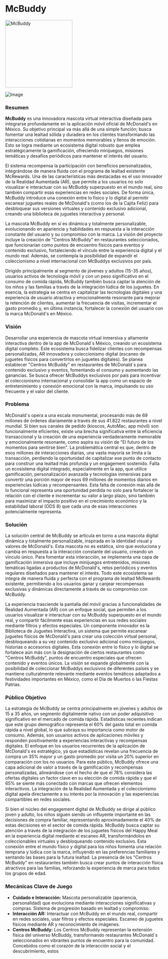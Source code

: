 # McBuddy

<img width="214" alt="McBuddy" src="https://github.com/user-attachments/assets/798083a6-6440-4394-aca8-049ffe8c0c2b">

![Image](https://github.com/user-attachments/assets/798083a6-6440-4394-aca8-049ffe8c0c2b)

### Resumen

**McBuddy** es una innovadora mascota virtual interactiva diseñada para integrarse profundamente en la aplicación móvil oficial de McDonald's en México. Su objetivo principal va más allá de una simple función; busca fomentar una lealtad sólida y duradera en los clientes transformando las interacciones cotidianas en momentos memorables y llenos de emoción. Esto se logra mediante un ecosistema digital robusto que emplea estratégicamente la gamificación, ofreciendo minijuegos, misiones temáticas y desafíos periódicos para mantener el interés del usuario.

El sistema recompensa la participación con beneficios personalizados, integrándose de manera fluida con el programa de lealtad existente McRewards. Una de las características más destacadas es el uso innovador de la Realidad Aumentada (AR), que permite a los usuarios no solo visualizar e interactuar con su McBuddy superpuesto en el mundo real, sino también compartir esas experiencias en redes sociales. De forma única, McBuddy introduce una conexión entre lo físico y lo digital al permitir escanear juguetes reales de McDonald's (como los de la Cajita Feliz) para desbloquear sus versiones virtuales y contenido exclusivo adicional, creando una biblioteca de juguetes interactiva y personal.

La mascota McBuddy en sí es dinámica y totalmente personalizable, evolucionando en apariencia y habilidades en respuesta a la interacción constante del usuario y su compromiso con la marca. La visión del proyecto incluye la creación de "Centros McBuddy" en restaurantes seleccionados, que funcionarían como puntos de encuentro físicos para eventos y contenido exclusivo, fortaleciendo el vínculo entre la experiencia digital y el mundo real. Además, se contempla la posibilidad de expandir el coleccionismo a nivel internacional con McBuddys exclusivos por país.

Dirigido principalmente al segmento de jóvenes y adultos (15-35 años), usuarios activos de tecnología móvil y con un peso significativo en el consumo de comida rápida, McBuddy también busca captar la atención de los niños y las familias a través de la integración lúdica de los juguetes. En esencia, la estrategia se centra en capitalizar las tecnologías digitales y una experiencia de usuario atractiva y emocionalmente resonante para mejorar la retención de clientes, aumentar la frecuencia de visitas, incrementar el gasto promedio y, en última instancia, fortalecer la conexión del usuario con la marca McDonald's en México.

### Visión

Desarrollar una experiencia de mascota virtual inmersiva y altamente interactiva dentro de la app de McDonald´s México, creando un ecosistema digital completo. Este ecosistema busca fidelizar clientes con recompensas personalizadas, AR innovadora y coleccionismo digital (escaneo de juguetes físicos para convertirlos en juguetes digitales). Se planea establecer "Centros McBuddy" en restaurantes de McDonald´s para contenido exclusivo y eventos, fomentando el consumo y aumentando las ganancias. Se busca ofrecer McBuddys exclusivos por país para incentivar el coleccionismo internacional y consolidar la app como un espacio de entretenimiento y conexión emocional con la marca, impulsando su uso frecuente y el valor del cliente.

### Problema

McDonald´s opera a una escala monumental, procesando más de 69 millones de órdenes diariamente a través de sus 41.822 restaurantes a nivel mundial. Si bien sus canales de pedido (kioscos, AutoMac, app móvil) son funcionalmente eficientes, existe una brecha significativa entre la eficiencia transaccional y la creación de una experiencia verdaderamente memorable y emocionalmente resonante, como aspira su visión de "El futuro de los momentos para sentirse bien". La problemática central es que, dentro de esos millones de interacciones diarias, una vasta mayoría se limita a la transacción, perdiendo la oportunidad de capitalizar ese punto de contacto para construir una lealtad más profunda y un engagement sostenido. Falta un ecosistema digital integrado, especialmente en la app, que utilice gamificación, personalización avanzada y tecnologías inmersivas para convertir una porción mayor de esos 69 millones de momentos diarios en experiencias lúdicas y recompensantes. Esta falta de conexión más allá de lo funcional representa una oportunidad perdida no solo para fortalecer la relación con el cliente e incrementar su valor a largo plazo, sino también para maximizar el impacto positivo en el crecimiento económico y la estabilidad laboral (ODS 8) que cada una de esas interacciones potencialmente representa.

### Solución

La solución central de McBuddy se articula en torno a una mascota digital dinámica y totalmente personalizable, inspirada en la identidad visual y valores de McDonald's. Esta mascota no es estática, sino que evoluciona y cambia en respuesta a la interacción constante del usuario, creando un vínculo único. Para fomentar esta interacción, se implementa una capa de gamificación inmersiva que incluye minijuegos entretenidos, misiones temáticas ligadas a productos de McDonald's, retos periódicos y eventos regulares diseñados para mantener el interés. Todo este ecosistema se integra de manera fluida y perfecta con el programa de lealtad McRewards existente, permitiendo a los usuarios ganar y canjear recompensas exclusivas y dinámicas directamente a través de su compromiso con McBuddy.

La experiencia trasciende la pantalla del móvil gracias a funcionalidades de Realidad Aumentada (AR) con un enfoque social, que permiten a los usuarios visualizar e interactuar con su McBuddy superpuesto en el mundo real, y compartir fácilmente esas experiencias en sus redes sociales mediante filtros y efectos especiales. Un componente innovador es la Biblioteca de Juguetes Interactiva, un sistema que permite escanear juguetes físicos de McDonald's para crear una colección virtual personal, desbloqueando a su vez contenido exclusivo adicional como minijuegos, historias o accesorios digitales. Esta conexión entre lo físico y lo digital se fortalece aún más con la designación de ciertos restaurantes como "Centros McBuddy", puntos de encuentro especiales que ofrecen contenido y eventos únicos. La visión se expande globalmente con la posibilidad de coleccionar McBuddys exclusivos de diferentes países y se mantiene culturalmente relevante mediante eventos temáticos adaptados a festividades importantes en México, como el Día de Muertos o las Fiestas Patrias.

### Público Objetivo

La estrategia de McBuddy se centra principalmente en jóvenes y adultos de 15 a 35 años, un segmento digitalmente nativo con un poder adquisitivo significativo en el mercado de comida rápida. Estadísticas recientes indican que este grupo demográfico representa el 60% del gasto total en comida rápida a nivel global, lo que subraya su importancia como motor de consumo. Además, son usuarios activos de aplicaciones móviles y responden positivamente a experiencias interactivas y recompensas digitales. El enfoque en los usuarios recurrentes de la aplicación de McDonald's es estratégico, ya que estadísticas revelan una frecuencia de compra un 35% mayor y un gasto promedio por visita un 20% superior en comparación con los no usuarios. Para este público, McBuddy ofrece una capa adicional de valor a través de la gamificación y recompensas personalizadas, alineándose con el hecho de que el 78% considera las ofertas digitales un factor clave en su elección de comida rápida y que el 65% se siente más conectado con marcas que ofrecen elementos interactivos. La integración de la Realidad Aumentada y el coleccionismo digital apela directamente a su interés por la innovación y las experiencias compartibles en redes sociales.

Si bien el núcleo del engagement digital de McBuddy se dirige al público joven y adulto, los niños siguen siendo un influyente importante en las decisiones de compra familiar, representando aproximadamente el 40% de estas decisiones en el sector de comida rápida. McBuddy busca captar su atención a través de la integración de los juguetes físicos del Happy Meal en la experiencia digital mediante el escaneo AR, transformándolos en coleccionables virtuales y desbloqueando contenido exclusivo. Esta conexión entre el mundo físico y digital para los niños fomenta una relación temprana y lúdica con la marca, influyendo en las preferencias familiares y sentando las bases para la futura lealtad. La presencia de los "Centros McBuddy" en restaurantes también busca crear puntos de interacción física atractivos para las familias, reforzando la experiencia de marca para todos los grupos de edad.

### Mecánicas Clave de Juego

* **Cuidado e Interacción:** Mascota personalizable (apariencia, personalidad) que evoluciona mediante interacciones significativas y compras. Sistema de progresión basado en lealtad y compromiso.
* **Interacción AR:** Interactuar con McBuddy en el mundo real, compartir en redes sociales, usar filtros y efectos especiales. Escaneo de juguetes físicos mediante AR y reconocimiento de imágenes.
* **Centros McBuddy:** Los Centros McBuddy representan la extensión física del universo McBuddy, transformando restaurantes McDonald´s seleccionados en vibrantes puntos de encuentro para la comunidad. Concebidos como el corazón de la interacción social y el descubrimiento, estos
